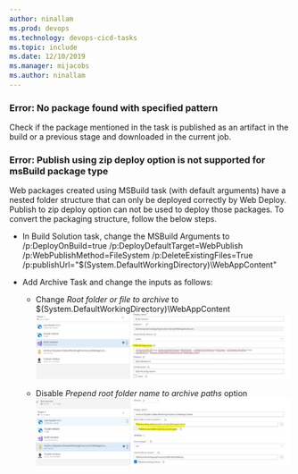 ```yaml
---
author: ninallam
ms.prod: devops
ms.technology: devops-cicd-tasks
ms.topic: include
ms.date: 12/10/2019
ms.manager: mijacobs
ms.author: ninallam
---
```


### Error: No package found with specified pattern

Check if the package mentioned in the task is published as an artifact in the build or a previous stage and downloaded in the current job.

### Error: Publish using zip deploy option is not supported for msBuild package type

Web packages created using MSBuild task (with default arguments) have a nested folder structure that can only be deployed correctly by Web Deploy. Publish to zip deploy option can not be used to deploy those packages. To convert the packaging structure, follow the below steps. 

* In Build Solution task, change the MSBuild Arguments to
/p:DeployOnBuild=true /p:DeployDefaultTarget=WebPublish /p:WebPublishMethod=FileSystem /p:DeleteExistingFiles=True /p:publishUrl="$(System.DefaultWorkingDirectory)\\WebAppContent"

* Add Archive Task and change the inputs as follows:
  * Change *Root folder or file to archive* to
    $(System.DefaultWorkingDirectory)\\WebAppContent
    ![Root folder or file to archive](../media/azure-rm-web-app-deployment-03.png)
 
   * Disable *Prepend root folder name to archive paths* option
    ![Prepend root folder name to archive paths](../media/azure-rm-web-app-deployment-04.png)
